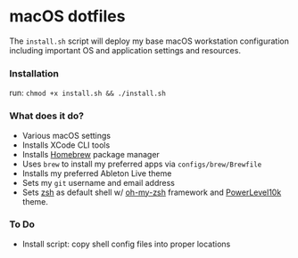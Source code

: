 # macOS dotfiles

The `install.sh` script will deploy my base macOS workstation configuration including important OS and application settings and resources.

### Installation

run: `chmod +x install.sh && ./install.sh`

### What does it do?

- Various macOS settings
- Installs XCode CLI tools
- Installs [Homebrew](https://brew.sh/) package manager
- Uses `brew` to install my preferred apps via `configs/brew/Brewfile`
- Installs my preferred Ableton Live theme
- Sets my `git` username and email address
- Sets [zsh](http://zsh.sourceforge.net/) as default shell w/ [oh-my-zsh](https://github.com/robbyrussell/oh-my-zsh) framework and [PowerLevel10k](https://github.com/romkatv/powerlevel10k) theme.

### To Do

- Install script: copy shell config files into proper locations
